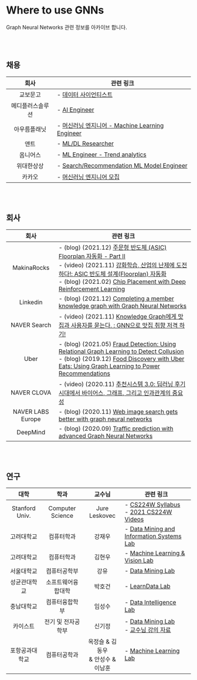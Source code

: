 # Where to use GNNs

Graph Neural Networks 관련 정보를 아카이브 합니다.

<br><br>

## 채용
| 회사 | 관련 링크 |
|:---:|--------|
| 교보문고 | - [데이터 사이언티스트](https://www.wanted.co.kr/wd/84866) |
| 메디플러스솔루션 | - [AI Engineer](https://www.wanted.co.kr/wd/78698) |
| 아우름플래닛 | - [머신러닝 엔지니어 - Machine Learning Engineer](https://liner.oopy.io/0281d3ef-8385-41e7-8617-60b346e32e74) |
| 앤트 | - [ML/DL Researcher](https://at-ant.notion.site/Work-at-Ant-fbd647446c6b4bd2bed313ae4fbfc2e5) |
| 옴니어스 | - [ML Engineer - Trend analytics](https://recruit.omnious.com/374485af57864d93a58e5b74343491cb) |
| 위대한상상 | - [Search/Recommendation ML Model Engineer](https://techrecruiting.wesang.com/join-view.do?job=4507775002) |
| 카카오 | - [머신러닝 엔지니어 모집](https://careers.kakao.com/jobs/P-11842) |

<br><br>

## 회사 
| 회사 | 관련 링크 |
|:---:|--------|
| MakinaRocks | - (blog) (2021.12) [주문형 반도체 (ASIC) Floorplan 자동화 - Part II](https://makinarocks.github.io/ASIC-Floorplan-Automation-Part-2/) <br>- (video) (2021.11) [강화학습, 산업의 난제에 도전하다!: ASIC 반도체 설계(Floorplan) 자동화](https://deview.kr/2021/sessions/480) <br>- (blog) (2021.02) [Chip Placement with Deep Reinforcement Learning](https://makinarocks.github.io/chip_placement_with_reinforcement_learning/) |
| Linkedin | - (blog) (2021.12) [Completing a member knowledge graph with Graph Neural Networks](https://engineering.linkedin.com/blog/2021/completing-a-member-knowledge-graph-with-graph-neural-networks) |
| NAVER Search | - (video) (2021.11) [Knowledge Graph에게 맛집과 사용자를 묻는다. : GNN으로 맛집 취향 저격 하기!](https://deview.kr/2021/sessions/437) |
| Uber | - (blog) (2021.05) [Fraud Detection: Using Relational Graph Learning to Detect Collusion](https://eng.uber.com/fraud-detection/) <br>- (blog) (2019.12) [Food Discovery with Uber Eats: Using Graph Learning to Power Recommendations](https://eng.uber.com/uber-eats-graph-learning/) |
| NAVER CLOVA | - (video) (2020.11) [추천시스템 3.0: 딥러닝 후기시대에서 바이어스, 그래프, 그리고 인과관계의 중요성](https://deview.kr/2020/sessions/356) |
| NAVER LABS Europe | - (blog) (2020.11) [Web image search gets better with graph neural networks](https://europe.naverlabs.com/blog/web-image-search-gets-better-with-graph-neural-networks/) |
| DeepMind | - (blog) (2020.09) [Traffic prediction with advanced Graph Neural Networks](https://deepmind.com/blog/article/traffic-prediction-with-advanced-graph-neural-networks) |

<br><br>

## 연구
| 대학 | 학과 | 교수님 | 관련 링크 |
|:---:|:---:|:----:|--------|
| Stanford Univ. | Computer Science | Jure Leskovec | - [CS224W Syllabus](http://web.stanford.edu/class/cs224w/)<br>- [2021 CS224W Videos](https://www.youtube.com/playlist?list=PLoROMvodv4rPLKxIpqhjhPgdQy7imNkDn)
| 고려대학교 | 컴퓨터학과 | 강재우 | - [Data Mining and Information Systems Lab](https://dmis.korea.ac.kr/)
| 고려대학교 | 컴퓨터학과 | 김현우 | - [Machine Learning & Vision Lab](https://mlv.korea.ac.kr/)
| 서울대학교 | 컴퓨터공학부 | 강유 | - [Data Mining Lab](https://datalab.snu.ac.kr/) | 
| 성균관대학교 | 소프트웨어융합대학 | 박호건 | - [LearnData Lab](https://learndatalab.github.io/) |
| 충남대학교 | 컴퓨터융합학부 | 임성수 | - [Data Intelligence Lab](https://sites.google.com/view/cnudi/) | 
| 카이스트 | 전기 및 전자공학부 | 신기정 | - [Data Mining Lab](https://sites.google.com/view/kaistdata)<br>- [교수님 강의 자료](https://sites.google.com/view/kaistdata/courses)
| 포항공과대학교 | 컴퓨터공학과 | 옥정슬 & 김동우 <br>& 안성수 & 이남훈 | - [Machine Learning Lab](http://ml.postech.ac.kr/) | 
